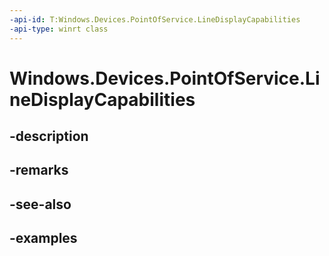 ```yaml
---
-api-id: T:Windows.Devices.PointOfService.LineDisplayCapabilities
-api-type: winrt class
---
```


<!-- Class syntax.
public class LineDisplayCapabilities 
-->

# Windows.Devices.PointOfService.LineDisplayCapabilities

## -description

## -remarks

## -see-also

## -examples

